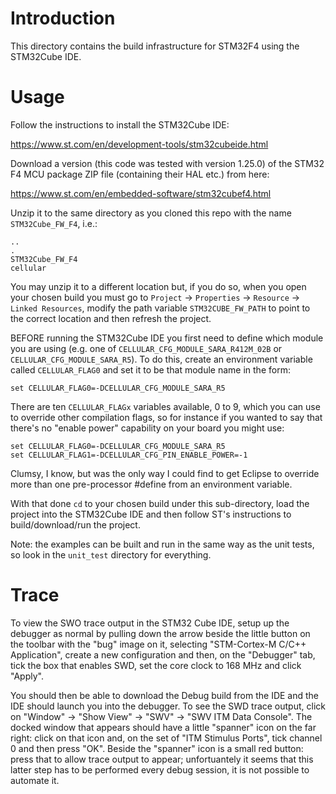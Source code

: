 # Introduction
This directory contains the build infrastructure for STM32F4 using the STM32Cube IDE.

# Usage
Follow the instructions to install the STM32Cube IDE:

https://www.st.com/en/development-tools/stm32cubeide.html

Download a version (this code was tested with version 1.25.0) of the STM32 F4 MCU package ZIP file (containing their HAL etc.) from here:

https://www.st.com/en/embedded-software/stm32cubef4.html

Unzip it to the same directory as you cloned this repo with the name `STM32Cube_FW_F4`, i.e.:

```
..
.
STM32Cube_FW_F4
cellular
```

You may unzip it to a different location but, if you do so, when you open your chosen build you must go to `Project` -> `Properties` -> `Resource` -> `Linked Resources`, modify the path variable `STM32CUBE_FW_PATH` to point to the correct location and then refresh the project.

BEFORE running the STM32Cube IDE you first need to define which module you are using (e.g. one of `CELLULAR_CFG_MODULE_SARA_R412M_02B` or `CELLULAR_CFG_MODULE_SARA_R5`).  To do this, create an environment variable called `CELLULAR_FLAG0` and set it to be that module name in the form:

```
set CELLULAR_FLAG0=-DCELLULAR_CFG_MODULE_SARA_R5
```

There are ten `CELLULAR_FLAGx` variables available, 0 to 9, which you can use to override other compilation flags, so for instance if you wanted to say that there's no "enable power" capability on your board you might use:

```
set CELLULAR_FLAG0=-DCELLULAR_CFG_MODULE_SARA_R5
set CELLULAR_FLAG1=-DCELLULAR_CFG_PIN_ENABLE_POWER=-1
```

Clumsy, I know, but was the only way I could find to get Eclipse to override more than one pre-processor #define from an environment variable.

With that done `cd` to your chosen build under this sub-directory, load the project into the STM32Cube IDE and then follow ST's instructions to build/download/run the project.

Note: the examples can be built and run in the same way as the unit tests, so look in the `unit_test` directory for everything.

# Trace
To view the SWO trace output in the STM32 Cube IDE, setup up the debugger as normal by pulling down the arrow beside the little button on the toolbar with the "bug" image on it, selecting "STM-Cortex-M C/C++ Application", create a new configuration and then, on the "Debugger" tab, tick the box that enables SWD, set the core clock to 168 MHz and click "Apply".

You should then be able to download the Debug build from the IDE and the IDE should launch you into the debugger.  To see the SWD trace output, click on "Window" -> "Show View" -> "SWV" -> "SWV ITM Data Console".  The docked window that appears should have a little "spanner" icon on the far right: click on that icon and, on the set of "ITM Stimulus Ports", tick channel 0 and then press "OK".  Beside the "spanner" icon is a small red button: press that to allow trace output to appear; unfortuantely it seems that this latter step has to be performed every debug session, it is not possible to automate it.